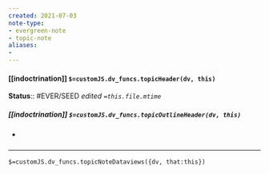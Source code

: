 ```yaml
---
created: 2021-07-03
note-type: 
- evergreen-note
- topic-note
aliases:
- 
---
```


#### [[indoctrination]] `$=customJS.dv_funcs.topicHeader(dv, this)`




**Status**:: #EVER/SEED
*edited `=this.file.mtime`*

##### [[indoctrination]] `$=customJS.dv_funcs.topicOutlineHeader(dv, this)`

- 


### <hr class="dataviews"/>
`$=customJS.dv_funcs.topicNoteDataviews({dv, that:this})`